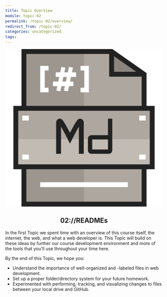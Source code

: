 ```yaml
---
title: Topic Overview
module: topic-02
permalink: /topic-02/overview/
redirect_from: /topic-02/
categories: uncategorized
tags:
---
```


<div class="section-title">
  <img src="../img/assignment-02.svg" alt="" title="Assignment 2: READMEs" />
  <h2 style="text-align: center;">02://READMEs</h2>
</div>


In the first Topic we spent time with an overview of this course itself, the internet, the web, and what a web developer is. This Topic will build on these ideas by further our course development environment and more of the tools that you'll use throughout your time here.

By the end of this Topic, we hope you:
<ul class="pros-and-cons">
  <li class="icon-pro">Understand the importance of well-organized and -labeled files in web development.</li>
  <li class="icon-pro">Set up a proper folder/directory system for your future homework.</li>
  <li class="icon-pro">Experimented with performing, tracking, and visualizing changes to files between your local drive and GitHub.</li>
</ul>
